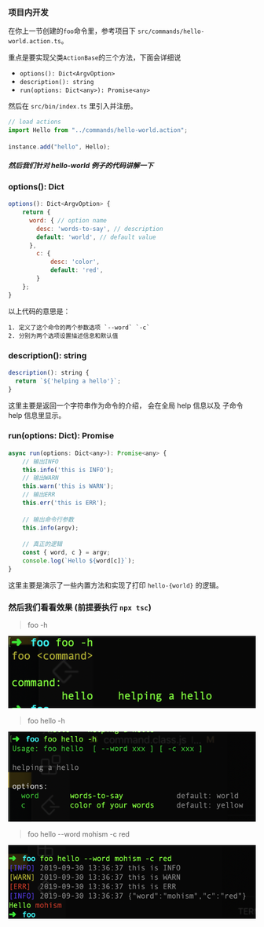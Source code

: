 ### 项目内开发

在你上一节创建的`foo`命令里，参考项目下 `src/commands/hello-world.action.ts`。

重点是要实现父类`ActionBase`的三个方法，下面会详细说

- `options(): Dict<ArgvOption>`
- `description(): string`
- `run(options: Dict<any>): Promise<any>`

然后在 `src/bin/index.ts` 里引入并注册。

```javascript
// load actions
import Hello from "../commands/hello-world.action";

instance.add("hello", Hello);
```

##### 然后我们针对 hello-world 例子的代码讲解一下

### options(): Dict<ArgvOption>

```javascript
options(): Dict<ArgvOption> {
	return {
	  word: { // option name
	    desc: 'words-to-say', // description
	    default: 'world', // default value
	  },
		c: {
			desc: 'color',
			default: 'red',
		}
	};
}

```

以上代码的意思是：

    1. 定义了这个命令的两个参数选项 `--word` `-c`
    2. 分别为两个选项设置描述信息和默认值

### description(): string

```javascript
description(): string {
  return `${'helping a hello'}`;
}
```

这里主要是返回一个字符串作为命令的介绍，
会在全局 help 信息以及 子命令 help 信息里显示。

### run(options: Dict<any>): Promise<any>

```javascript
async run(options: Dict<any>): Promise<any> {
	// 输出INFO
	this.info('this is INFO');
	// 输出WARN
	this.warn('this is WARN');
	// 输出ERR
	this.err('this is ERR');

	// 输出命令行参数
	this.info(argv);

	// 真正的逻辑
	const { word, c } = argv;
	console.log(`Hello ${word[c]}`);
}
```

这里主要是演示了一些内置方法和实现了打印 `hello-{world}` 的逻辑。

### 然后我们看看效果 (前提要执行 `npx tsc`)

> foo -h

![](../../assets/1.png)

> foo hello -h

![](../../assets/2.png)

> foo hello --word mohism -c red

![](../../assets/3.png)
